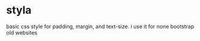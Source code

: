 # styla
basic css style for padding, margin, and text-size. 
i use it for none bootstrap old websites 
